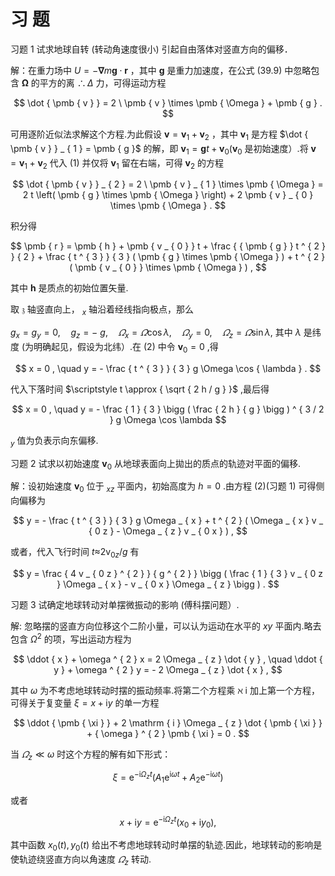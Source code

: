 # 习 题

习题 1 试求地球自转 (转动角速度很小) 引起自由落体对竖直方向的偏移．

解：在重力场中 $U = - \mathbf { \nabla } m \mathbf { g } \cdot \mathbf { r }$ ，其中 $\pmb { g }$ 是重力加速度，在公式 (39.9) 中忽略包含 $\pmb { \Omega }$ 的平方的离 $\therefore \Delta$ 力，可得运动方程

$$
\dot { \pmb { v } } = 2 \ \pmb { v } \times \pmb { \Omega } + \pmb { g } .
$$

可用逐阶近似法求解这个方程.为此假设 ${ \pmb v } = { \pmb v } _ { 1 } + { \pmb v } _ { 2 }$ ，其中 ${ \pmb v } _ { 1 }$ 是方程 $\dot { \pmb { v } } _ { 1 } = \pmb { g }$ 的解，即 ${ \pmb v } _ { 1 } = { \pmb g } t + { \pmb v } _ { 0 } ( { \pmb v } _ { 0 }$ 是初始速度）.将 ${ \pmb v } = { \pmb v } _ { 1 } + { \pmb v } _ { 2 }$ 代入 (1) 并仅将 ${ \pmb v } _ { 1 }$ 留在右端，可得 $\pmb { v } _ { 2 }$ 的方程

$$
\dot { \pmb { v } } _ { 2 } = 2 \ \pmb { v } _ { 1 } \times \pmb { \Omega } = 2 t \left( \pmb { g } \times \pmb { \Omega } \right) + 2 \pmb { v } _ { 0 } \times \pmb { \Omega } .
$$

积分得

$$
\pmb { r } = \pmb { h } + \pmb { v _ { 0 } } t + \frac { { \pmb { g } } t ^ { 2 } } { 2 } + \frac { t ^ { 3 } } { 3 } ( \pmb { g } \times \pmb { \Omega } ) + t ^ { 2 } ( \pmb { v _ { 0 } } \times \pmb { \Omega } ) ,
$$

其中 $\pmb { h }$ 是质点的初始位置矢量.

取 $\mathfrak { z }$ 轴竖直向上， $_ { x }$ 轴沿着经线指向极点，那么

$g _ { x } = g _ { y } = 0 , \quad g _ { z } = - \ g , \quad \varOmega _ { x } = \varOmega \cos \lambda , \quad \varOmega _ { y } = 0 , \quad \varOmega _ { z } = \varOmega \sin \lambda ,$ 其中 $\lambda$ 是纬度 (为明确起见，假设为北纬）.在 (2) 中令 ${ \pmb v } _ { 0 } = 0$ ,得

$$
x = 0 , \quad y = - \frac { t ^ { 3 } } { 3 } g \Omega \cos { \lambda } .
$$

代入下落时间 $\scriptstyle t \approx { \sqrt { 2 h / g } }$ ,最后得

$$
x = 0 , \quad y = - \frac { 1 } { 3 } \bigg ( \frac { 2 h } { g } \bigg ) ^ { 3 / 2 } g \Omega \cos \lambda
$$

$_ y$ 值为负表示向东偏移.

习题 2 试求以初始速度 ${ \pmb v } _ { 0 }$ 从地球表面向上拋出的质点的轨迹对平面的偏移.

解：设初始速度 ${ \pmb v } _ { 0 }$ 位于 $_ { x z }$ 平面内，初始高度为 $h = 0$ .由方程 (2)(习题 1) 可得侧向偏移为

$$
y = - \frac { t ^ { 3 } } { 3 } g \Omega _ { x } + t ^ { 2 } ( \Omega _ { x } v _ { 0 z } - \Omega _ { z } v _ { 0 x } ) ,
$$

或者，代入飞行时间 ${ t \approx } 2 \mathrm { v } _ { 0 z } / g$ 有

$$
y = \frac { 4 v _ { 0 z } ^ { 2 } } { g ^ { 2 } } \bigg ( \frac { 1 } { 3 } v _ { 0 z } \Omega _ { x } - v _ { 0 x } \Omega _ { z } \bigg ) .
$$

习题 3 试确定地球转动对单摆微振动的影响 (傅科摆问题）.

解: 忽略摆的竖直方向位移这个二阶小量，可以认为运动在水平的 $x y$ 平面内.略去包含 $\Omega ^ { 2 }$ 的项，写出运动方程为

$$
\ddot { x } + \omega ^ { 2 } x = 2 \Omega _ { z } \dot { y } , \quad \ddot { y } + \omega ^ { 2 } y = - 2 \Omega _ { z } \dot { x } ,
$$

其中 $\omega$ 为不考虑地球转动时摆的振动频率.将第二个方程乘 $\aleph \ \mathrm { i }$ 加上第一个方程，可得关于复变量 $\xi = x + \mathrm { i } y$ 的单一方程

$$
\ddot { \pmb { \xi } } + 2 \mathrm { i } \Omega _ { z } \dot { \pmb { \xi } } + { \omega } ^ { 2 } \pmb { \xi } = 0 .
$$

当 $\varOmega _ { z } \ll \omega$ 时这个方程的解有如下形式：

$$
\xi = \mathrm { e } ^ { - \mathrm { i } \Omega _ { z } t } \big ( A _ { 1 } \mathrm { e } ^ { \mathrm { i } \omega t } + A _ { 2 } \mathrm { e } ^ { - \mathrm { i } \omega t } \big )
$$

或者

$$
x + \mathrm { i } y = \mathrm { e } ^ { - \mathrm { i } \Omega _ { z } t } \big ( x _ { 0 } + \mathrm { i } { y _ { 0 } } \big ) ,
$$

其中函数 $x _ { 0 } ( t ) , y _ { 0 } ( t )$ 给出不考虑地球转动时单摆的轨迹.因此，地球转动的影响是使轨迹绕竖直方向以角速度 $\varOmega _ { z }$ 转动.
